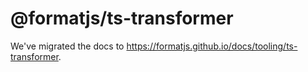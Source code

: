 # @formatjs/ts-transformer

We've migrated the docs to https://formatjs.github.io/docs/tooling/ts-transformer.
